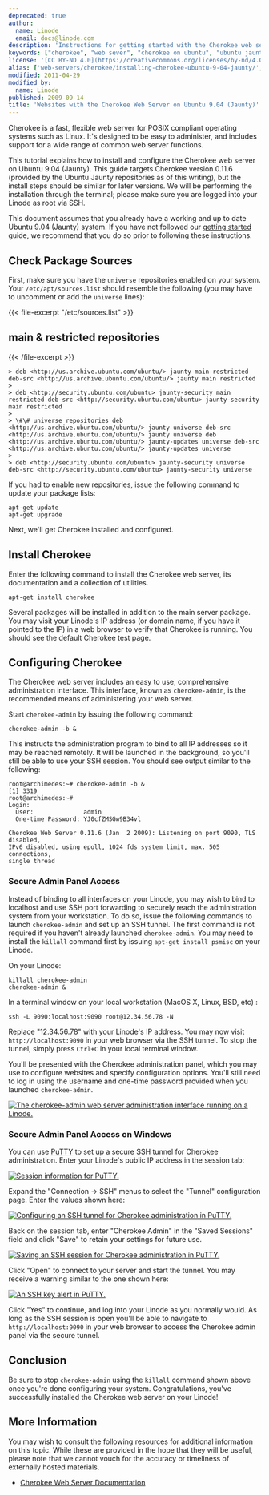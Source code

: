 ```yaml
---
deprecated: true
author:
  name: Linode
  email: docs@linode.com
description: 'Instructions for getting started with the Cherokee web server on Ubuntu 9.04 (Jaunty).'
keywords: ["cherokee", "web sever", "cherokee on ubuntu", "ubuntu jaunty"]
license: '[CC BY-ND 4.0](https://creativecommons.org/licenses/by-nd/4.0)'
alias: ['web-servers/cherokee/installing-cherokee-ubuntu-9-04-jaunty/','websites/cherokee/websites-with-the-cherokee-web-server-on-ubuntu-9-04-jaunty/']
modified: 2011-04-29
modified_by:
  name: Linode
published: 2009-09-14
title: 'Websites with the Cherokee Web Server on Ubuntu 9.04 (Jaunty)'
---
```




Cherokee is a fast, flexible web server for POSIX compliant operating systems such as Linux. It's designed to be easy to administer, and includes support for a wide range of common web server functions.

This tutorial explains how to install and configure the Cherokee web server on Ubuntu 9.04 (Jaunty). This guide targets Cherokee version 0.11.6 (provided by the Ubuntu Jaunty repositories as of this writing), but the install steps should be similar for later versions. We will be performing the installation through the terminal; please make sure you are logged into your Linode as root via SSH.

This document assumes that you already have a working and up to date Ubuntu 9.04 (Jaunty) system. If you have not followed our [getting started](/docs/getting-started/) guide, we recommend that you do so prior to following these instructions.

Check Package Sources
---------------------

First, make sure you have the `universe` repositories enabled on your system. Your `/etc/apt/sources.list` should resemble the following (you may have to uncomment or add the `universe` lines):

{{< file-excerpt "/etc/sources.list" >}}
## main & restricted repositories
{{< /file-excerpt >}}


    > deb <http://us.archive.ubuntu.com/ubuntu/> jaunty main restricted deb-src <http://us.archive.ubuntu.com/ubuntu/> jaunty main restricted
    >
    > deb <http://security.ubuntu.com/ubuntu> jaunty-security main restricted deb-src <http://security.ubuntu.com/ubuntu> jaunty-security main restricted
    >
    > \#\# universe repositories deb <http://us.archive.ubuntu.com/ubuntu/> jaunty universe deb-src <http://us.archive.ubuntu.com/ubuntu/> jaunty universe deb <http://us.archive.ubuntu.com/ubuntu/> jaunty-updates universe deb-src <http://us.archive.ubuntu.com/ubuntu/> jaunty-updates universe
    >
    > deb <http://security.ubuntu.com/ubuntu> jaunty-security universe deb-src <http://security.ubuntu.com/ubuntu> jaunty-security universe

If you had to enable new repositories, issue the following command to update your package lists:

    apt-get update
    apt-get upgrade

Next, we'll get Cherokee installed and configured.

Install Cherokee
----------------

Enter the following command to install the Cherokee web server, its documentation and a collection of utilities.

    apt-get install cherokee

Several packages will be installed in addition to the main server package. You may visit your Linode's IP address (or domain name, if you have it pointed to the IP) in a web browser to verify that Cherokee is running. You should see the default Cherokee test page.

Configuring Cherokee
--------------------

The Cherokee web server includes an easy to use, comprehensive administration interface. This interface, known as `cherokee-admin`, is the recommended means of administering your web server.

Start `cherokee-admin` by issuing the following command:

    cherokee-admin -b &

This instructs the administration program to bind to all IP addresses so it may be reached remotely. It will be launched in the background, so you'll still be able to use your SSH session. You should see output similar to the following:

    root@archimedes:~# cherokee-admin -b &
    [1] 3319
    root@archimedes:~#
    Login:
      User:              admin
      One-time Password: YJ0cfZMSGw9B34vl

    Cherokee Web Server 0.11.6 (Jan  2 2009): Listening on port 9090, TLS disabled,
    IPv6 disabled, using epoll, 1024 fds system limit, max. 505 connections,
    single thread

### Secure Admin Panel Access

Instead of binding to all interfaces on your Linode, you may wish to bind to localhost and use SSH port forwarding to securely reach the administration system from your workstation. To do so, issue the following commands to launch `cherokee-admin` and set up an SSH tunnel. The first command is not required if you haven't already launched `cherokee-admin`. You may need to install the `killall` command first by issuing `apt-get install psmisc` on your Linode.

On your Linode:

    killall cherokee-admin
    cherokee-admin &

In a terminal window on your local workstation (MacOS X, Linux, BSD, etc) :

    ssh -L 9090:localhost:9090 root@12.34.56.78 -N

Replace "12.34.56.78" with your Linode's IP address. You may now visit `http://localhost:9090` in your web browser via the SSH tunnel. To stop the tunnel, simply press `Ctrl+C` in your local terminal window.

You'll be presented with the Cherokee administration panel, which you may use to configure websites and specify configuration options. You'll still need to log in using the username and one-time password provided when you launched `cherokee-admin`.

[![The cherokee-admin web server administration interface running on a Linode.](/docs/assets/458-cherokee-ubuntu-jaunty-admin-01-home.png)](/docs/assets/458-cherokee-ubuntu-jaunty-admin-01-home.png)

### Secure Admin Panel Access on Windows

You can use [PuTTY](http://www.chiark.greenend.org.uk/~sgtatham/putty/) to set up a secure SSH tunnel for Cherokee administration. Enter your Linode's public IP address in the session tab:

[![Session information for PuTTY.](/docs/assets/459-cherokee-putty-01-session.png)](/docs/assets/459-cherokee-putty-01-session.png)

Expand the "Connection -\> SSH" menus to select the "Tunnel" configuration page. Enter the values shown here:

[![Configuring an SSH tunnel for Cherokee administration in PuTTY.](/docs/assets/460-cherokee-putty-02-tunnel.png)](/docs/assets/460-cherokee-putty-02-tunnel.png)

Back on the session tab, enter "Cherokee Admin" in the "Saved Sessions" field and click "Save" to retain your settings for future use.

[![Saving an SSH session for Cherokee administration in PuTTY.](/docs/assets/461-cherokee-putty-03-saved-session.png)](/docs/assets/461-cherokee-putty-03-saved-session.png)

Click "Open" to connect to your server and start the tunnel. You may receive a warning similar to the one shown here:

[![An SSH key alert in PuTTY.](/docs/assets/462-cherokee-putty-04-alert.png)](/docs/assets/462-cherokee-putty-04-alert.png)

Click "Yes" to continue, and log into your Linode as you normally would. As long as the SSH session is open you'll be able to navigate to `http://localhost:9090` in your web browser to access the Cherokee admin panel via the secure tunnel.

Conclusion
----------

Be sure to stop `cherokee-admin` using the `killall` command shown above once you're done configuring your system. Congratulations, you've successfully installed the Cherokee web server on your Linode!

More Information
----------------

You may wish to consult the following resources for additional information on this topic. While these are provided in the hope that they will be useful, please note that we cannot vouch for the accuracy or timeliness of externally hosted materials.

- [Cherokee Web Server Documentation](http://www.cherokee-project.com/doc/)
